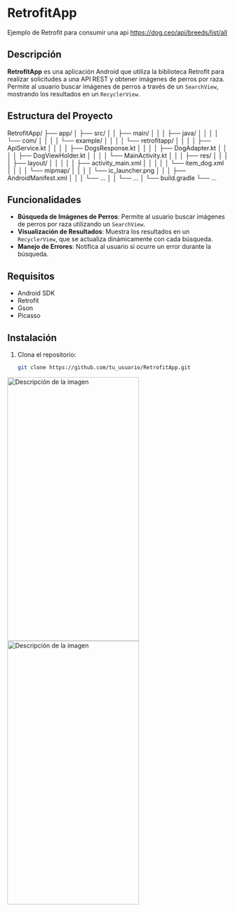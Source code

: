 # RetrofitApp
Ejemplo de Retrofit para consumir una api https://dog.ceo/api/breeds/list/all

## Descripción
**RetrofitApp** es una aplicación Android que utiliza la biblioteca Retrofit para realizar solicitudes a una API REST y obtener imágenes de perros por raza. Permite al usuario buscar imágenes de perros a través de un `SearchView`, mostrando los resultados en un `RecyclerView`.

## Estructura del Proyecto

RetrofitApp/
├── app/
│   ├── src/
│   │   ├── main/
│   │   │   ├── java/
│   │   │   │   └── com/
│   │   │   │       └── example/
│   │   │   │           └── retrofitapp/
│   │   │   │               ├── ApiService.kt
│   │   │   │               ├── DogsResponse.kt
│   │   │   │               ├── DogAdapter.kt
│   │   │   │               ├── DogViewHolder.kt
│   │   │   │               └── MainActivity.kt
│   │   │   ├── res/
│   │   │   │   ├── layout/
│   │   │   │   │   ├── activity_main.xml
│   │   │   │   │   └── item_dog.xml
│   │   │   │   └── mipmap/
│   │   │   │       └── ic_launcher.png
│   │   │   ├── AndroidManifest.xml
│   │   │   └── ...
│   │   └── ...
│   └── build.gradle
└── ...

## Funcionalidades
- **Búsqueda de Imágenes de Perros**: Permite al usuario buscar imágenes de perros por raza utilizando un `SearchView`.
- **Visualización de Resultados**: Muestra los resultados en un `RecyclerView`, que se actualiza dinámicamente con cada búsqueda.
- **Manejo de Errores**: Notifica al usuario si ocurre un error durante la búsqueda.

## Requisitos
- Android SDK
- Retrofit
- Gson
- Picasso

## Instalación
1. Clona el repositorio:
   ```bash
   git clone https://github.com/tu_usuario/RetrofitApp.git

<img src="https://github.com/AlexanderSiguenza/RetrofitApp/blob/main/img/akita.png" alt="Descripción de la imagen" width="300" height="600">
<img src="https://github.com/AlexanderSiguenza/RetrofitApp/blob/main/img/bulldog.png" alt="Descripción de la imagen" width="300" height="600">
